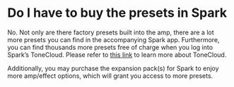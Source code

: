 # Do I have to buy the presets in Spark
No. Not only are there factory presets built into the amp, there are a lot more presets you can find in the accompanying Spark app. Furthermore, you can find thousands more presets free of charge when you log into Spark’s ToneCloud. Please refer to [this link](https://help.positivegrid.com/hc/en-us/articles/8141133570701-Download-Upload-Presets-with-ToneCloud) to learn more about ToneCloud.

Additionally, you may purchase the expansion pack(s) for Spark to enjoy more amp/effect options, which will grant you access to more presets.